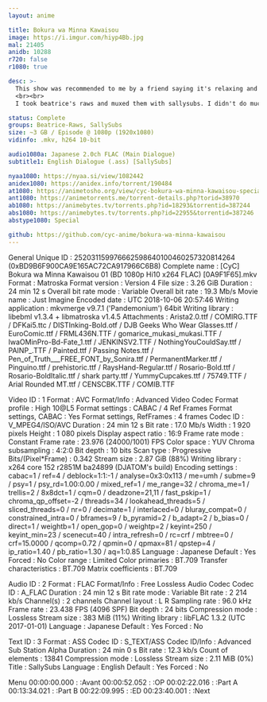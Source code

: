 ```yaml
---
layout: anime

title: Bokura wa Minna Kawaisou
image: https://i.imgur.com/hiyp4Bb.jpg
mal: 21405
anidb: 10288
r720: false
r1080: true

desc: >-
  This show was recommended to me by a friend saying it's relaxing and quite humorous. Which it is, though it does contain a few annoying tropes. Looking past that, it's actually pretty good.
  <br><br>
  I took beatrice's raws and muxed them with sallysubs. I didn't do much to the subs, just sync'd and added the english title to the op since only ep9 and ep12 (I think) had it for some reason.

status: Complete
groups: Beatrice-Raws, SallySubs
size: ~3 GB / Episode @ 1080p (1920x1080)
vidinfo: .mkv, h264 10-bit

audio1080a: Japanese 2.0ch FLAC (Main Dialogue)
subtitle1: English Dialogue (.ass) [SallySubs]

nyaa1080: https://nyaa.si/view/1082442
anidex1080: https://anidex.info/torrent/190484
at1080: https://animetosho.org/view/cyc-bokura-wa-minna-kawaisou-special-bd-1080p.n1082442
ant1080: https://animetorrents.me/torrent-details.php?torid=38970
ab1080: https://animebytes.tv/torrents.php?id=18293&torrentid=387244
abs1080: https://animebytes.tv/torrents.php?id=22955&torrentid=387246
abstype1080: Special

github: https://github.com/cyc-anime/bokura-wa-minna-kawaisou
---
```

General
Unique ID                                : 252031159976662598640100460257320814264 (0xBD9B6F900CA9E165AC72CA917966C6B8)
Complete name                            : [CyC] Bokura wa Minna Kawaisou 01 (BD 1080p Hi10 x264 FLAC) [0A9F1F65].mkv
Format                                   : Matroska
Format version                           : Version 4
File size                                : 3.26 GiB
Duration                                 : 24 min 12 s
Overall bit rate mode                    : Variable
Overall bit rate                         : 19.3 Mb/s
Movie name                               : Just Imagine
Encoded date                             : UTC 2018-10-06 20:57:46
Writing application                      : mkvmerge v9.7.1 ('Pandemonium') 64bit
Writing library                          : libebml v1.3.4 + libmatroska v1.4.5
Attachments                              : Arista2.0.ttf / COMIRG.TTF / DFKai5.ttc / DISTInking-Bold.otf / DJB Geeks Who Wear Glasses.ttf / EuroComic.ttf / FRML436N.TTF / gomarice_mukasi_mukasi.TTF / IwaOMinPro-Bd-Fate_1.ttf / JENKINSV2.TTF / NothingYouCouldSay.ttf / PAINP_.TTF / Painted.ttf / Passing Notes.ttf / Pen_of_Truth___FREE_FONT_by_Sonira.ttf / PermanentMarker.ttf / Pinguino.ttf / prehistoric.ttf / RaysHand-Regular.ttf / Rosario-Bold.ttf / Rosario-BoldItalic.ttf / shark party.ttf / YummyCupcakes.ttf / 75749.TTF / Arial Rounded MT.ttf / CENSCBK.TTF / COMIB.TTF

Video
ID                                       : 1
Format                                   : AVC
Format/Info                              : Advanced Video Codec
Format profile                           : High 10@L5
Format settings                          : CABAC / 4 Ref Frames
Format settings, CABAC                   : Yes
Format settings, RefFrames               : 4 frames
Codec ID                                 : V_MPEG4/ISO/AVC
Duration                                 : 24 min 12 s
Bit rate                                 : 17.0 Mb/s
Width                                    : 1 920 pixels
Height                                   : 1 080 pixels
Display aspect ratio                     : 16:9
Frame rate mode                          : Constant
Frame rate                               : 23.976 (24000/1001) FPS
Color space                              : YUV
Chroma subsampling                       : 4:2:0
Bit depth                                : 10 bits
Scan type                                : Progressive
Bits/(Pixel*Frame)                       : 0.342
Stream size                              : 2.87 GiB (88%)
Writing library                          : x264 core 152 r2851M ba24899 (DJATOM's build)
Encoding settings                        : cabac=1 / ref=4 / deblock=1:1:-1 / analyse=0x3:0x113 / me=umh / subme=9 / psy=1 / psy_rd=1.00:0.00 / mixed_ref=1 / me_range=32 / chroma_me=1 / trellis=2 / 8x8dct=1 / cqm=0 / deadzone=21,11 / fast_pskip=1 / chroma_qp_offset=-2 / threads=34 / lookahead_threads=5 / sliced_threads=0 / nr=0 / decimate=1 / interlaced=0 / bluray_compat=0 / constrained_intra=0 / bframes=9 / b_pyramid=2 / b_adapt=2 / b_bias=0 / direct=1 / weightb=1 / open_gop=0 / weightp=2 / keyint=250 / keyint_min=23 / scenecut=40 / intra_refresh=0 / rc=crf / mbtree=0 / crf=15.0000 / qcomp=0.72 / qpmin=0 / qpmax=81 / qpstep=4 / ip_ratio=1.40 / pb_ratio=1.30 / aq=1:0.85
Language                                 : Japanese
Default                                  : Yes
Forced                                   : No
Color range                              : Limited
Color primaries                          : BT.709
Transfer characteristics                 : BT.709
Matrix coefficients                      : BT.709

Audio
ID                                       : 2
Format                                   : FLAC
Format/Info                              : Free Lossless Audio Codec
Codec ID                                 : A_FLAC
Duration                                 : 24 min 12 s
Bit rate mode                            : Variable
Bit rate                                 : 2 214 kb/s
Channel(s)                               : 2 channels
Channel layout                           : L R
Sampling rate                            : 96.0 kHz
Frame rate                               : 23.438 FPS (4096 SPF)
Bit depth                                : 24 bits
Compression mode                         : Lossless
Stream size                              : 383 MiB (11%)
Writing library                          : libFLAC 1.3.2 (UTC 2017-01-01)
Language                                 : Japanese
Default                                  : Yes
Forced                                   : No

Text
ID                                       : 3
Format                                   : ASS
Codec ID                                 : S_TEXT/ASS
Codec ID/Info                            : Advanced Sub Station Alpha
Duration                                 : 24 min 0 s
Bit rate                                 : 12.3 kb/s
Count of elements                        : 13841
Compression mode                         : Lossless
Stream size                              : 2.11 MiB (0%)
Title                                    : SallySubs
Language                                 : English
Default                                  : Yes
Forced                                   : No

Menu
00:00:00.000                             : :Avant
00:00:52.052                             : :OP
00:02:22.016                             : :Part A
00:13:34.021                             : :Part B
00:22:09.995                             : :ED
00:23:40.001                             : :Next